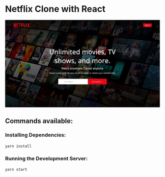 # Netflix Clone with React


![Page Screenshot](screenshot.png)

## Commands available:

### Installing Dependencies:
`yarn install`

### Running the Development Server:
`yarn start`
